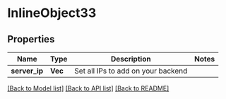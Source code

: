 # InlineObject33

## Properties

Name | Type | Description | Notes
------------ | ------------- | ------------- | -------------
**server_ip** | **Vec<String>** | Set all IPs to add on your backend | 

[[Back to Model list]](../README.md#documentation-for-models) [[Back to API list]](../README.md#documentation-for-api-endpoints) [[Back to README]](../README.md)


